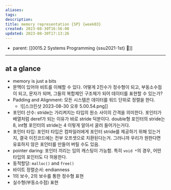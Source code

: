 ```yaml
---
aliases: 
tags: 
description:
title: memory representation {SP} {week03}
created: 2023-08-30T16:56:00
updated: 2023-08-30T17:13:26
---
```

- parent: [[0015.2 Systems Programming {ssu2021-1st} 🐼]]
___

## at a glance

- memory is just a bits
- 문맥이 있어야 비트를 이해할 수 있다. 어떻게 2진수가 정수형이 되고, 부동소수점이 되고, 문자가 되며, 그들의 복합체인 구조체가 되어 데이터를 표현할 수 있는가?
- Padding and Alignment: 모든 시스템은 데이터를 워드 단위로 정렬을 한다.  
	- ![[스크린샷 2023-08-30 오후 5.00.54.png]]
- 포인터 산수: stride는 가리켜지는 타입의 원소 사이의 간격을 의미한다. 포인터가 배열처럼 deref가 되는 이유가 바로 stride 덕분이다. double형 포인터의 stride는 8, int형 포인터의 stride는 4 이렇게 알아서 굴러 들어가는거다.
- 포인터 타입: 포인터 타입은 컴파일러에게 포인터 stride를 제공하기 위해 있는거지, 결국 이진코드에는 전부 오프셋으로 치환된다는거. 그러니까 우리가 원한다면 유효하지 않은 포인터를 만들어 버릴 수도 있음.
- pointer daring: 포인터 끼리는 임의 캐스팅이 가능함. 특히 `void *`의 경우, 어떤 타입의 포인터도 다 허용한다.
- 동적할당: `malloc()` and `free()`
- 바이트 정렬순서: endianness
- 1의 보수, 2의 보수를 통한 정수형 표현
- 실수형(부동소수점) 표현

